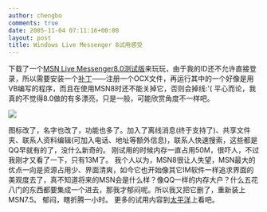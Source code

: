 ```yaml
---
author: chengbo
comments: true
date: 2005-11-04 07:11:16+00:00
layout: post
title: Windows Live Messenger 8试用感受
---
```


下载了一个[MSN Live Messenger8.0测试版](http://dl.pconline.com.cn/html/1/9/dlid=14139&dltypeid=1&pn=0&.html)来玩玩，由于我的ID还不允许直接登录，所以需要安装一个[补丁](http://dl.pconline.com.cn/html/1/9/dlid=14139&dltypeid=1&pn=0&.html)——注册一个OCX文件，再运行其中的一个好像是用VB编写的程序，而且在使用MSN8时还不能关掉它，否则会掉线:'( 平心而论，我真的不觉得8.0做的有多漂亮，只是一般，可能欣赏角度不一样吧。

[![](http://static.flickr.com/41/99980103_0fc8c6ae2f_m.jpg)](http://www.flickr.com/photos/chengbo/99980103/)

图标改了，名字也改了，功能也多了。加入了离线消息(终于支持了)、共享文件夹、联系人资料编辑(可加入电话、地址等额外信息)，联系人快速搜索，这些都是QQ早就有的了，没什么新奇的。 刚试用的时候内存一直占用50M，很吓人，不过我刚才又看了一下，只有13M了。 我个人以为，MSN8很让人失望，MSN最大的优点一向是资源占用少、界面清爽，如今它也开始像其它IM软件一样追求界面的美观度去了，真不知道将来的MSN会是什么样？像QQ一样的内存大户？什么五花八门的东西都要集成一个进去，那我才郁闷呢。所以我又把它删了，重新装上MSN7.5。 郁闷，瞎折腾一小时。 更多的试用内容到[太平洋](http://www.pconline.com.cn/pcedu/msn/jiqiao/0511/718340.html)上看吧。
